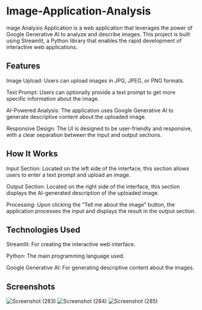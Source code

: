 # Image-Application-Analysis
mage Analysis Application is a web application that leverages the power of Google Generative AI to analyze and describe images. This project is built using Streamlit, a Python library that enables the rapid development of interactive web applications.

## Features

Image Upload: Users can upload images in JPG, JPEG, or PNG formats.

Text Prompt: Users can optionally provide a text prompt to get more specific information about the image.

AI-Powered Analysis: The application uses Google Generative AI to generate descriptive content about the uploaded image.

Responsive Design: The UI is designed to be user-friendly and responsive, with a clear separation between the input and output sections.

## How It Works

Input Section: Located on the left side of the interface, this section allows users to enter a text prompt and upload an image.

Output Section: Located on the right side of the interface, this section displays the AI-generated description of the uploaded image.

Processing: Upon clicking the "Tell me about the image" button, the application processes the input and displays the result in the output section.
## Technologies Used

Streamlit: For creating the interactive web interface.

Python: The main programming language used.

Google Generative AI: For generating descriptive content about the images.

## Screenshots

![Screenshot (283)](https://github.com/user-attachments/assets/33c49fb1-7a26-4122-92bd-8cca792a07cd)
![Screenshot (284)](https://github.com/user-attachments/assets/9bbdd1fb-4066-4cf3-966e-020d82659507)
![Screenshot (285)](https://github.com/user-attachments/assets/61230144-ae2f-4602-b1bc-a07cff7b2829)


